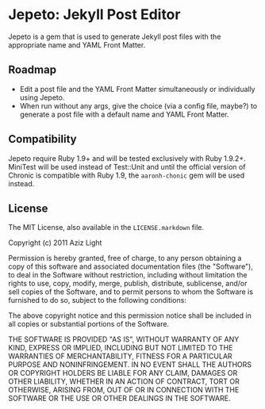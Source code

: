 Jepeto: Jekyll Post Editor
==========================

Jepeto is a gem that is used to generate Jekyll post files with the
appropriate name and YAML Front Matter.

Roadmap
-------

- Edit a post file and the YAML Front Matter simultaneously or
  individually using Jepeto.
- When run without any args, give the choice (via a config file, maybe?)
  to generate a post file with a default name and YAML Front Matter.

Compatibility
-------------

Jepeto require Ruby 1.9+ and will be tested exclusively with Ruby
1.9.2+. MiniTest will be used instead of Test::Unit and until the
official version of Chronic is compatible with Ruby 1.9, the
`aaronh-chonic` gem will be used instead.

License
-------

The MIT License, also available in the `LICENSE.markdown` file.

Copyright (c) 2011 Aziz Light

Permission is hereby granted, free of charge, to any person obtaining a copy
of this software and associated documentation files (the "Software"), to deal
in the Software without restriction, including without limitation the rights
to use, copy, modify, merge, publish, distribute, sublicense, and/or sell
copies of the Software, and to permit persons to whom the Software is
furnished to do so, subject to the following conditions:

The above copyright notice and this permission notice shall be included in
all copies or substantial portions of the Software.

THE SOFTWARE IS PROVIDED "AS IS", WITHOUT WARRANTY OF ANY KIND, EXPRESS OR
IMPLIED, INCLUDING BUT NOT LIMITED TO THE WARRANTIES OF MERCHANTABILITY,
FITNESS FOR A PARTICULAR PURPOSE AND NONINFRINGEMENT. IN NO EVENT SHALL THE
AUTHORS OR COPYRIGHT HOLDERS BE LIABLE FOR ANY CLAIM, DAMAGES OR OTHER
LIABILITY, WHETHER IN AN ACTION OF CONTRACT, TORT OR OTHERWISE, ARISING FROM,
OUT OF OR IN CONNECTION WITH THE SOFTWARE OR THE USE OR OTHER DEALINGS IN
THE SOFTWARE.
